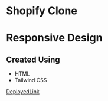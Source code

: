 # Shopify Clone
# Responsive Design
## Created Using
- HTML
- Tailwind CSS

[DeployedLink](https://bright-fudge-580697.netlify.app)
